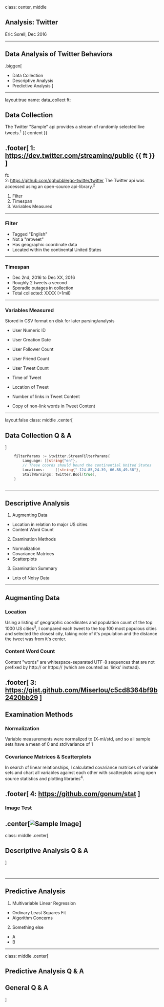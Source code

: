 class: center, middle

## Analysis: Twitter
Eric Sorell, Dec 2016

---
## Data Analysis of Twitter Behaviors

.biggen[
* Data Collection
* Descriptive Analysis
* Predictive Analysis
]

---
layout:true
name: data_collect
ft: 

## Data Collection
The Twitter "Sample" api provides a stream of randomly selected live tweets.<sup>1</sup> {{ content }}

.footer[
1: https://dev.twitter.com/streaming/public
{{ ft }}
]
---
ft: <br>2: https://github.com/dghubble/go-twitter/twitter
The Twitter api was accessed using an open-source api-library.<sup>2</sup>
1. Filter
2. Timespan
3. Variables Measured

---

### Filter
* Tagged "English"
* Not a "retweet"
* Has geographic coordinate data
* Located within the continental United States

---

### Timespan

* Dec 2nd, 2016 to Dec XX, 2016
* Roughly 2 tweets a second
* Sporadic outages in collection
* Total collected: XXXX (>1mil)

---

### Variables Measured

Stored in CSV format on disk for later parsing/analysis
* User Numeric ID
* User Creation Date
* User Follower Count
* User Friend Count
* User Tweet Count


* Time of Tweet
* Location of Tweet
* Number of links in Tweet Content
* Copy of non-link words in Tweet Content

---
layout:false
class: middle
.center[
## Data Collection Q & A
]
```go
	filterParams := &twitter.StreamFilterParams{
		Language: []string{"en"},
		// These coords should bound the continential United States
		Locations:     []string{"-124.85,24.39,-66.88,49.38"},
		StallWarnings: twitter.Bool(true),
	}
    
```

---

## Descriptive Analysis

1. Augmenting Data
  * Location in relation to major US cities
  * Content Word Count
2. Examination Methods
  * Normalization
  * Covariance Matrices
  * Scatterplots
3. Examination Summary
  * Lots of Noisy Data

---
## Augmenting Data
### Location

Using a listing of geographic coordinates and population count of the top 1000 US cities<sup>3</sup>, I compared each tweet to the top 100 most populous cities and selected the closest city, taking note of it's population and the distance the tweet was from it's center.

### Content Word Count

Content "words" are whitespace-separated UTF-8 sequences that are not prefixed by http:// or https:// (which are counted as 'links' instead).

.footer[ 3: https://gist.github.com/Miserlou/c5cd8364bf9b2420bb29 ]
---

## Examination Methods
### Normalization
Variable measurements were normalized to (X-m)/std, and so all sample sets have a mean of 0 and std/variance of 1

### Covariance Matrices & Scatterplots
In search of linear relationships, I calculated covariance matrices of variable sets and chart all variables against each other with scatterplots using open source statistics and plotting libraries<sup>4</sup>.

.footer[ 4: https://github.com/gonum/stat ]
---
### Image Test
.center[![Sample Image](img/sample.png)]
---
class: middle
.center[
## Descriptive Analysis Q & A
]
```go
    
```
---

## Predictive Analysis

1. Multivariable Linear Regression
  * Ordinary Least Squares Fit
  * Algorithm Concerns
2. Something else
  * A
  * B

---
class: middle
.center[
## Predictive Analysis Q & A
## General Q & A
]
```go
    
```
